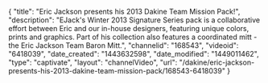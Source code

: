 {
    "title": "Eric Jackson presents his 2013 Dakine Team Mission Pack!",
    "description": "EJack's Winter 2013 Signature Series pack is a collaborative effort between Eric and our in-house designers, featuring unique colors, prints and graphics. Part of his collection also features a coordinated mitt - the Eric Jackson Team Baron Mitt.",
    "channelid": "168543",
    "videoid": "6418039",
    "date_created": "1443632598",
    "date_modified": "1449011462",
    "type": "captivate",
    "layout": "channelVideo",
    "url": "\/dakine\/eric-jackson-presents-his-2013-dakine-team-mission-pack\/168543-6418039"
}